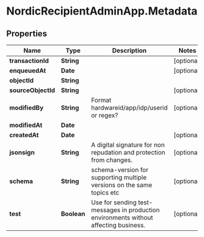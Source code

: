 # NordicRecipientAdminApp.Metadata

## Properties
Name | Type | Description | Notes
------------ | ------------- | ------------- | -------------
**transactionId** | **String** |  | [optional] 
**enqueuedAt** | **Date** |  | [optional] 
**objectId** | **String** |  | 
**sourceObjectId** | **String** |  | [optional] 
**modifiedBy** | **String** | Format hardwareid/app/idp/userid or regex? | [optional] 
**modifiedAt** | **Date** |  | 
**createdAt** | **Date** |  | [optional] 
**jsonsign** | **String** | A digital signature for non repudation and protection from changes. | [optional] 
**schema** | **String** | schema-version for supporting multiple versions on the same topics etc | [optional] 
**test** | **Boolean** | Use for sending test-messages in production environments without affecting business. | [optional] 


